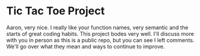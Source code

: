 # Tic Tac Toe Project

Aaron, very nice.  I really like your function names, very semantic and the starts of great coding habits. This project bodes very well. I'll discuss more with you in person as this is a public repo, but you can see I left comments.  We'll go over what they mean and ways to continue to improve. 
